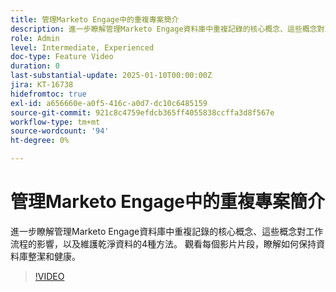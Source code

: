 ```yaml
---
title: 管理Marketo Engage中的重複專案簡介
description: 進一步瞭解管理Marketo Engage資料庫中重複記錄的核心概念、這些概念對工作流程的影響，以及維護乾淨資料的4種方法。 觀看每個影片片段，瞭解如何保持資料庫整潔和健康。
role: Admin
level: Intermediate, Experienced
doc-type: Feature Video
duration: 0
last-substantial-update: 2025-01-10T00:00:00Z
jira: KT-16738
hidefromtoc: true
exl-id: a656660e-a0f5-416c-a0d7-dc10c6485159
source-git-commit: 921c8c4759efdcb365ff4055838ccffa3d8f567e
workflow-type: tm+mt
source-wordcount: '94'
ht-degree: 0%

---
```


# 管理Marketo Engage中的重複專案簡介

進一步瞭解管理Marketo Engage資料庫中重複記錄的核心概念、這些概念對工作流程的影響，以及維護乾淨資料的4種方法。 觀看每個影片片段，瞭解如何保持資料庫整潔和健康。

>[!VIDEO](https://video.tv.adobe.com/v/3441776/?learn=on&enablevpops)
